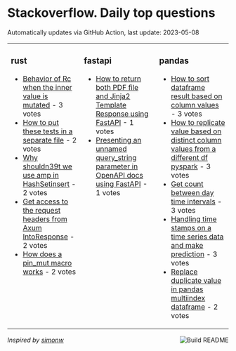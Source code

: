 # Stackoverflow. Daily top questions 

Automatically updates via GitHub Action, last update: <!-- date starts -->2023-05-08<!-- date ends -->


<table><tr><td valign="top" width="33%">

### rust
<!-- rust starts -->
* [Behavior of Rc when the inner value is mutated](https://stackoverflow.com/questions/76201242/behavior-of-rc-when-the-inner-value-is-mutated) - 3 votes
* [How to put these tests in a separate file](https://stackoverflow.com/questions/76200658/how-to-put-these-tests-in-a-separate-file) - 2 votes
* [Why shouldn39t we use amp in HashSetinsert](https://stackoverflow.com/questions/76193049/why-shouldnt-we-use-in-hashsetinsert) - 2 votes
* [Get access to the request headers from Axum IntoResponse](https://stackoverflow.com/questions/76191856/get-access-to-the-request-headers-from-axum-intoresponse) - 2 votes
* [How does a pin_mut macro works](https://stackoverflow.com/questions/76202614/how-does-a-pin-mut-macro-works) - 2 votes
<!-- rust ends -->
</td><td valign="top" width="34%">


### fastapi
<!-- fastapi starts -->
* [How to return both PDF file and Jinja2 Template Response using FastAPI](https://stackoverflow.com/questions/76192041/how-to-return-both-pdf-file-and-jinja2-template-response-using-fastapi) - 1 votes
* [Presenting an unnamed query_string parameter in OpenAPI docs using FastAPI](https://stackoverflow.com/questions/76203293/presenting-an-unnamed-query-string-parameter-in-openapi-docs-using-fastapi) - 1 votes
<!-- fastapi ends -->
</td><td valign="top" width="34%">


### pandas
<!-- pandas starts -->
* [How to sort dataframe result based on column values](https://stackoverflow.com/questions/76196651/how-to-sort-dataframe-result-based-on-column-values) - 3 votes
* [How to replicate value based on distinct column values from a different df pyspark](https://stackoverflow.com/questions/76195685/how-to-replicate-value-based-on-distinct-column-values-from-a-different-df-pyspa) - 3 votes
* [Get count between day time intervals](https://stackoverflow.com/questions/76203706/get-count-between-day-time-intervals) - 3 votes
* [Handling time stamps on a time series data and make prediction](https://stackoverflow.com/questions/76197932/handling-time-stamps-on-a-time-series-data-and-make-prediction) - 3 votes
* [Replace duplicate value in pandas multiindex dataframe](https://stackoverflow.com/questions/76197263/replace-duplicate-value-in-pandas-multiindex-dataframe) - 2 votes
<!-- pandas ends -->
</td></tr></table>

<a href="https://github.com/hp0404/hp0404/actions"><img src="https://github.com/hp0404/hp0404/workflows/Build%20README/badge.svg" align="right" alt="Build README"></a> <p>*Inspired by  [simonw](https://github.com/simonw/simonw)*</p>
